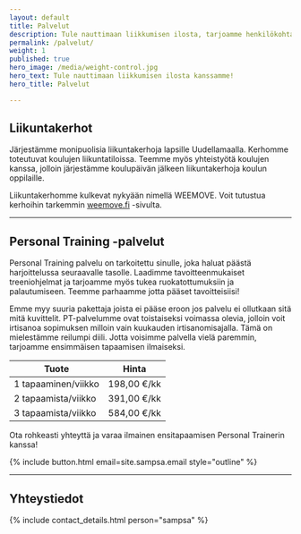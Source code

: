```yaml
---
layout: default
title: Palvelut
description: Tule nauttimaan liikkumisen ilosta, tarjoamme henkilökohtaista valmennusta ja ryhmäliikuntatunteja.
permalink: /palvelut/
weight: 1
published: true
hero_image: /media/weight-control.jpg
hero_text: Tule nauttimaan liikkumisen ilosta kanssamme!
hero_title: Palvelut

---
```




## Liikuntakerhot

Järjestämme monipuolisia liikuntakerhoja lapsille Uudellamaalla. Kerhomme toteutuvat koulujen liikuntatiloissa. Teemme myös yhteistyötä koulujen kanssa, jolloin järjestämme koulupäivän jälkeen liikuntakerhoja koulun oppilaille. 

Liikuntakerhomme kulkevat nykyään nimellä WEEMOVE. Voit tutustua kerhoihin tarkemmin [weemove.fi](https://weemove.fi/) -sivulta.

---

## Personal Training -palvelut

Personal Training palvelu on tarkoitettu sinulle, joka haluat päästä harjoittelussa seuraavalle tasolle. Laadimme tavoitteenmukaiset treeniohjelmat ja tarjoamme myös tukea ruokatottumuksiin ja palautumiseen. Teemme parhaamme jotta pääset tavoitteisiisi!

Emme myy suuria pakettaja joista ei pääse eroon jos palvelu ei ollutkaan sitä mitä kuvittelit. PT-palvelumme ovat toistaiseksi voimassa olevia, jolloin voit irtisanoa sopimuksen milloin vain kuukauden irtisanomisajalla. Tämä on mielestämme reilumpi diili. Jotta voisimme palvella vielä paremmin, tarjoamme ensimmäisen tapaamisen ilmaiseksi. 

| Tuote                     | Hinta               |
| ------------------------- | ------------------- |
| 1 tapaaminen/viikko       | 198,00 €/kk         |
| 2 tapaamista/viikko       | 391,00 €/kk         |
| 3 tapaamista/viikko       | 584,00 €/kk         |



Ota rohkeasti yhteyttä ja varaa ilmainen ensitapaamisen Personal Trainerin kanssa!

{% include button.html email=site.sampsa.email style="outline" %}

---

## Yhteystiedot

{% include contact_details.html person="sampsa" %}
